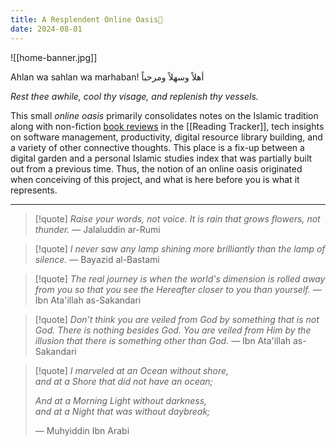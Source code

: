 ```yaml
---
title: A Resplendent Online Oasis🌴
date: 2024-08-01
---
```

![[home-banner.jpg]]

Ahlan wa sahlan wa marhaban! أهلاً وسهلاً ومرحباً 

*Rest thee awhile, cool thy visage, and replenish thy vessels.*

This small *online oasis* primarily consolidates notes on the Islamic tradition along with non-fiction [book reviews](https://ismailkhan.xyz/tags/book-review) in the [[Reading Tracker]], tech insights on software management, productivity, digital resource library building, and a variety of other connective thoughts. This place is a fix-up between a digital garden and a personal Islamic studies index that was partially built out from a previous time. Thus, the notion of an online oasis originated when conceiving of this project, and what is here before you is what it represents.

---

> [!quote]
> *Raise your words, not voice. It is rain that grows flowers, not thunder.* — Jalaluddin ar-Rumi

> [!quote]
> *I never saw any lamp shining more brilliantly than the lamp of silence.* — Bayazid al-Bastami

> [!quote]
> *The real journey is when the world's dimension is rolled away from you so that you see the Hereafter closer to you than yourself.* — Ibn Ata'illah as-Sakandari

> [!quote]
> *Don’t think you are veiled from God by something that is not God. There is nothing besides God. You are veiled from Him by the illusion that there is something other than God.* — Ibn Ata'illah as-Sakandari

> [!quote]
> *I marveled at an Ocean without shore,*  
> *and at a Shore that did not have an ocean;*
> 
> *And at a Morning Light without darkness,*  
> *and at a Night that was without daybreak;*
> 
> — Muhyiddin Ibn Arabi